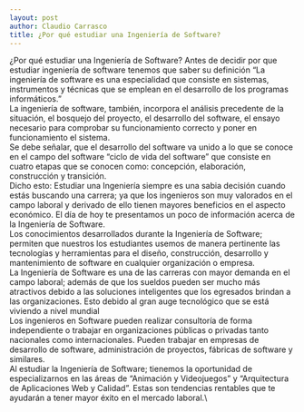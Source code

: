 ```yaml
---
layout: post
author: Claudio Carrasco
title: ¿Por qué estudiar una Ingeniería de Software?
---
```


¿Por qué estudiar una Ingeniería de Software?
Antes de decidir por que estudiar ingeniería de software tenemos que saber su definición
“La ingeniería de software es una especialidad que consiste en sistemas, instrumentos y técnicas que se emplean en el desarrollo de los programas informáticos.”\
La ingeniería de software, también, incorpora el análisis precedente de la situación, el bosquejo del proyecto, el desarrollo del software, el ensayo necesario para comprobar su funcionamiento correcto y poner en funcionamiento el sistema.\
Se debe señalar, que el desarrollo del software va unido a lo que se conoce en el campo del software “ciclo de vida del software” que consiste en cuatro etapas que se conocen como: concepción, elaboración, construcción y transición.\
 Dicho esto: Estudiar una Ingeniería siempre es una sabia decisión cuando estás buscando una carrera; ya que los ingenieros son muy valorados en el campo laboral y derivado de ello tienen mayores beneficios en el aspecto económico. El día de hoy te presentamos un poco de información acerca de la Ingeniería de Software.\
Los conocimientos desarrollados durante la Ingeniería de Software; permiten que nuestros los  estudiantes usemos de manera pertinente las tecnologías y herramientas para el diseño, construcción, desarrollo y mantenimiento de software en cualquier organización o empresa.\
La Ingeniería de Software es una de las carreras con mayor demanda en el campo laboral; además de que los sueldos pueden ser mucho más atractivos debido a las soluciones inteligentes que los egresados brindan a las organizaciones. Esto debido al gran auge tecnológico que se está viviendo a nivel mundial\
Los ingenieros en Software pueden realizar consultoría de forma independiente o trabajar en organizaciones públicas o privadas tanto nacionales como internacionales. Pueden trabajar en empresas de desarrollo de software, administración de proyectos, fábricas de software y similares.\
Al estudiar la Ingeniería de Software; tienemos la oportunidad de especializarnos en las áreas de “Animación y Videojuegos” y “Arquitectura de Aplicaciones Web y Calidad”. Estas son tendencias rentables que te ayudarán a tener mayor éxito en el mercado laboral.\
